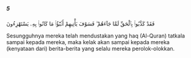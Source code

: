 ##### 5

<span class="ayah">فَقَدْ كَذَّبُوا۟ بِٱلْحَقِّ لَمَّا جَآءَهُمْ ۖ فَسَوْفَ يَأْتِيهِمْ أَنۢبَٰٓؤُا۟ مَا كَانُوا۟ بِهِۦ يَسْتَهْزِءُونَ</span>

<span class="ayah_translation">Sesungguhnya mereka telah mendustakan yang haq (Al-Quran) tatkala sampai kepada mereka, maka kelak akan sampai kepada mereka (kenyataan dari) berita-berita yang selalu mereka perolok-olokkan.</span>
